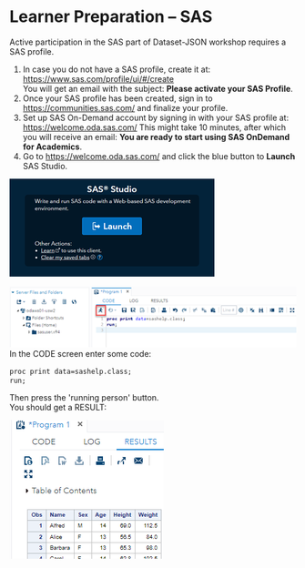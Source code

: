 # Learner Preparation – SAS

Active participation in the SAS part of Dataset-JSON workshop requires a SAS profile.

1. In case you do not have a SAS profile, create it at: <https://www.sas.com/profile/ui/#/create>  
   You will get an email with the subject: **Please activate your SAS Profile**.
2. Once your SAS profile has been created, sign in to <https://communities.sas.com/> and finalize your profile.
3. Set up SAS On-Demand account by signing in with your SAS profile at: <https://welcome.oda.sas.com/>
  This might take 10 minutes, after which you will receive an email:
  **You are ready to start using SAS OnDemand for Academics**.
4. Go to <https://welcome.oda.sas.com/> and click the blue button to **Launch** SAS Studio.

![SAS Studio](images/sas-studio.png)

![CODE](images/program1-code.png)
In the CODE screen enter some code:

```sas
proc print data=sashelp.class;  
run;
```

Then press the 'running person' button.  
You should get a RESULT:

![RESULT](images/program1-result.png)
